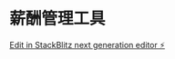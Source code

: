 # 薪酬管理工具

[Edit in StackBlitz next generation editor ⚡️](https://stackblitz.com/~/github.com/jonah40/sb1-n8jeu7)
